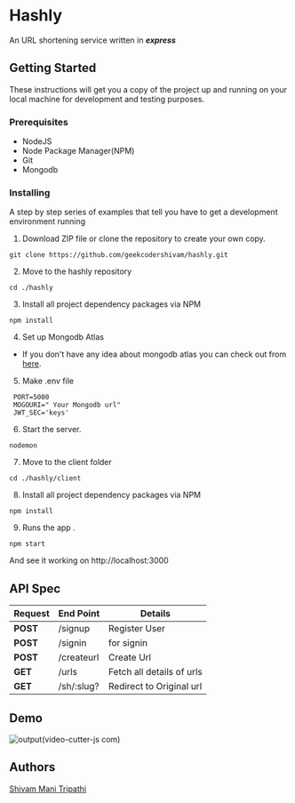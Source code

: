 # Hashly

An URL shortening service written in **_express_**

## Getting Started

These instructions will get you a copy of the project up and running on your local machine for development and testing purposes.

### Prerequisites

- NodeJS
- Node Package Manager(NPM)
- Git
- Mongodb

### Installing

A step by step series of examples that tell you have to get a development environment running

1. Download ZIP file or clone the repository to create your own copy.

```
git clone https://github.com/geekcodershivam/hashly.git
```

2. Move to the hashly repository

```
cd ./hashly
```

3. Install all project dependency packages via NPM

```
npm install
```

4. Set up Mongodb Atlas

- If you don't have any idea about mongodb atlas you can check out from [here](https://docs.atlas.mongodb.com/getting-started/).

5. Make .env file

```
 PORT=5000
 MOGOURI=" Your Mongodb url"
 JWT_SEC='keys'
```

6. Start the server.

```
nodemon
```

7. Move to the client folder

```
cd ./hashly/client
```

8. Install all project dependency packages via NPM

```
npm install
```

9. Runs the app .

```
npm start
```

And see it working on http://localhost:3000

## API Spec

| Request  | End Point     | Details                   |
| -------- | ------------  | ------------------------- |
| **POST** | /signup       | Register User             |
| **POST** | /signin       | for signin                |
| **POST** | /createurl    | Create Url                |
| **GET**  | /urls         | Fetch all details of urls |
| **GET**  | /sh/:slug?    | Redirect to Original url  |

## Demo

![output(video-cutter-js com)](https://user-images.githubusercontent.com/31733809/123317184-59282a00-d54b-11eb-8632-596d401dc3a9.gif)

## Authors

[Shivam Mani Tripathi](https://github.com/geekcodershivam)
